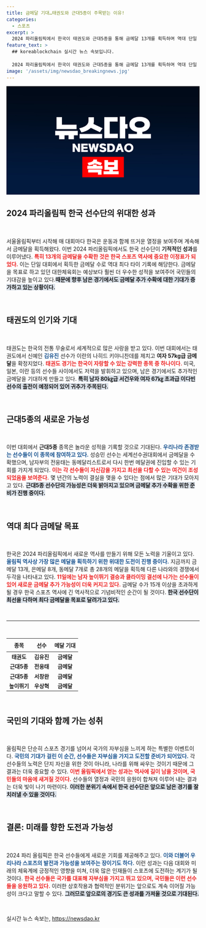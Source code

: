 ```yaml
---
title: 금메달 기대…태권도와 근대5종이 주목받는 이유!
categories:
  - 스포츠
excerpt: >
  2024 파리올림픽에서 한국이 태권도와 근대5종을 통해 금메달 13개를 획득하며 역대 단일 대회 최다 금메달 타이기록을 세웠다. 추가 금메달 기대 속에 15개 이상 획득도 가능성을 높이고 있다!
feature_text: >
  ## koreablockchain 실시간 뉴스 속보입니다.

  2024 파리올림픽에서 한국이 태권도와 근대5종을 통해 금메달 13개를 획득하며 역대 단일 대회 최다 금메달 타이기록을 세웠다. 추가 금메달 기대 속에 15개 이상 획득도 가능성을 높이고 있다!
image: '/assets/img/newsdao_breakingnews.jpg'
---
```


<p><img src="/assets/img/newsdao_breakingnews.jpg" alt="koreablockchain 속보" /></p>

<h2 data-ke-size="size26">2024 파리올림픽 한국 선수단의 위대한 성과</h2>

<p data-ke-size="size16">&nbsp;</p>

<p>서울올림픽부터 시작해 매 대회마다 한국은 운동과 함께 뜨거운 열정을 보여주며 계속해서 금메달을 획득해왔다. 이번 2024 파리올림픽에서도 한국 선수단이 <strong>기적적인 성과</strong>를 이루어냈다. <b><span style="color: #ee2323;">특히 13개의 금메달을 수확한 것은 한국 스포츠 역사에 중요한 이정표가 되었다.</span></b> 이는 단일 대회에서 획득한 금메달 수로 역대 최다 타이 기록에 해당한다. 금메달을 목표로 하고 있던 대한체육회는 예상보다 훨씬 더 우수한 성적을 보여주어 국민들의 기대감을 높이고 있다.<b><span style="background-color: #21538527;">때문에 향후 남은 경기에서도 금메달 추가 수확에 대한 기대가 증가하고 있는 상황이다.</span></b> </p>

<p data-ke-size="size16">&nbsp;</p>

<h2 data-ke-size="size26">태권도의 인기와 기대</h2>

<p data-ke-size="size16">&nbsp;</p>

<p>태권도는 한국의 전통 무술로서 세계적으로 많은 사랑을 받고 있다. 이번 대회에서는 태권도에서 신예인 <b><span style="color: #1a5490;">김유진</span></b> 선수가 이란의 나히드 키야니찬데를 제치고 <strong>여자 57kg급 금메달</strong>을 확정지었다. <b><span style="color: #ee2323;">태권도 경기는 한국이 자랑할 수 있는 강력한 종목 중 하나이다.</span></b> 미국, 일본, 이란 등의 선수들 사이에서도 저력을 발휘하고 있으며, 남은 경기에서도 추가적인 금메달을 기대하게 만들고 있다. <b><span style="background-color: #21538527;">특히 남자 80㎏급 서건우와 여자 67㎏ 초과급 이다빈 선수의 출전이 예정되어 있어 귀추가 주목된다.</span></b></p>

<p data-ke-size="size16">&nbsp;</p>

<h2 data-ke-size="size26">근대5종의 새로운 가능성</h2>

<p data-ke-size="size16">&nbsp;</p>

<p>이번 대회에서 <strong>근대5종</strong> 종목은 놀라운 성적을 기록할 것으로 기대된다. <b><span style="color: #1a5490;">우리나라 존경받는 선수들이 이 종목에 참여하고 있다.</span></b> 성승민 선수는 세계선수권대회에서 금메달을 수확했으며, 남자부의 전웅태는 동메달리스트로서 다시 한번 메달권에 진입할 수 있는 기회를 가지게 되었다. <b><span style="color: #ee2323;">이는 각 선수들이 자신감을 가지고 최선을 다할 수 있는 여건이 조성되었음을 보여준다.</span></b> 몇 년간의 노력이 결실을 맺을 수 있다는 점에서 많은 기대가 모아지고 있다. <b><span style="background-color: #21538527;">근대5종 선수단의 가능성은 더욱 밝아지고 있으며 금메달 추가 수확을 위한 준비가 진행 중이다.</span></b></p>

<p data-ke-size="size16">&nbsp;</p>

<h2 data-ke-size="size26">역대 최다 금메달 목표</h2>

<p data-ke-size="size16">&nbsp;</p>

<p>한국은 2024 파리올림픽에서 새로운 역사를 만들기 위해 모든 노력을 기울이고 있다. <b><span style="color: #1a5490;">올림픽 역사상 가장 많은 메달을 획득하기 위한 위대한 도전이 진행 중이다.</span></b> 지금까지 금메달 13개, 은메달 8개, 동메달 7개로 총 28개의 메달을 획득해 다른 나라와의 경쟁에서 두각을 나타내고 있다. <b><span style="color: #ee2323;">11일에는 남자 높이뛰기 결승과 클라이밍 결선에 나가는 선수들이 있어 새로운 금메달 추가 가능성이 더욱 커지고 있다.</span></b> 금메달 수가 15개 이상을 초과하게 될 경우 한국 스포츠 역사에 긴 역사적으로 기념비적인 순간이 될 것이다. <b><span style="background-color: #21538527;">한국 선수단이 최선을 다하며 최다 금메달을 목표로 달려가고 있다.</span></b></p>

<p data-ke-size="size16">&nbsp;</p>

<hr>

<p data-ke-size="size16">&nbsp;</p>

<table style="width: 100%; border-collapse: collapse;">
    <thead>
        <tr>
            <th style="text-align: center; height: 27px;"><b>종목</b></th>
            <th style="text-align: center; height: 27px;"><b>선수</b></th>
            <th style="text-align: center; height: 27px;"><b>메달 기대</b></th>
        </tr>
    </thead>
    <tbody>
        <tr>
            <td style="text-align: center; height: 17px;"><b>태권도</b></td>
            <td style="text-align: center; height: 17px;"><b>김유진</b></td>
            <td style="text-align: center; height: 17px;"><b>금메달</b></td>
        </tr>
        <tr>
            <td style="text-align: center; height: 17px;"><b>근대5종</b></td>
            <td style="text-align: center; height: 17px;"><b>전웅태</b></td>
            <td style="text-align: center; height: 17px;"><b>금메달</b></td>
        </tr>
        <tr>
            <td style="text-align: center; height: 17px;"><b>근대5종</b></td>
            <td style="text-align: center; height: 17px;"><b>서창완</b></td>
            <td style="text-align: center; height: 17px;"><b>금메달</b></td>
        </tr>
        <tr>
            <td style="text-align: center; height: 17px;"><b>높이뛰기</b></td>
            <td style="text-align: center; height: 17px;"><b>우상혁</b></td>
            <td style="text-align: center; height: 17px;"><b>금메달</b></td>
        </tr>
    </tbody>
</table>

<p data-ke-size="size16">&nbsp;</p>

<h2 data-ke-size="size26">국민의 기대와 함께 가는 성취</h2>

<p data-ke-size="size16">&nbsp;</p>

<p>올림픽은 단순히 스포츠 경기를 넘어서 국가의 자부심을 느끼게 하는 특별한 이벤트이다. <b><span style="color: #1a5490;">국민의 기대가 걸린 이 순간, 선수들은 자부심을 가지고 도전할 준비가 되어있다.</span></b> 각 선수들의 노력은 단지 자신을 위한 것이 아니라, 나라를 위해 싸우는 것이기 때문에 그 결과는 더욱 중요할 수 있다. <b><span style="color: #ee2323;">이번 올림픽에서 얻는 성과는 역사에 길이 남을 것이며, 국민들의 마음에 새겨질 것이다.</span></b> 선수들의 열정과 국민의 응원이 합쳐져 이루어 내는 결과는 더욱 빛이 나기 마련이다. <b><span style="background-color: #21538527;">이러한 분위기 속에서 한국 선수단은 앞으로 남은 경기를 잘 치러낼 수 있을 것이다.</span></b></p>

<p data-ke-size="size16">&nbsp;</p>

<h2 data-ke-size="size26">결론: 미래를 향한 도전과 가능성</h2>

<p data-ke-size="size16">&nbsp;</p>

<p>2024 파리 올림픽은 한국 선수들에게 새로운 기회를 제공해주고 있다. <b><span style="color: #1a5490;">이와 더불어 우리나라 스포츠의 발전과 가능성을 보여주는 장이기도 하다.</span></b> 이런 성과는 다음 대회와 미래의 체육계에 긍정적인 영향을 미쳐, 더욱 많은 인재들이 스포츠에 도전하는 계기가 될 것이다. <b><span style="color: #ee2323;">한국 선수들은 국가를 대표해 자부심을 가지고 뛰고 있으며, 국민들은 이런 선수들을 응원하고 있다.</span></b> 이러한 상호작용과 협력적인 분위기는 앞으로도 계속 이어질 가능성이 크다고 말할 수 있다. <b><span style="background-color: #21538527;">그러므로 앞으로의 경기도 큰 성과를 가져올 것으로 기대된다.</span></b> </p>

<p data-ke-size="size16">&nbsp;</p>
실시간 뉴스 속보는, <a href="https://newsdao.kr" rel="dofollow">https://newsdao.kr</a>


